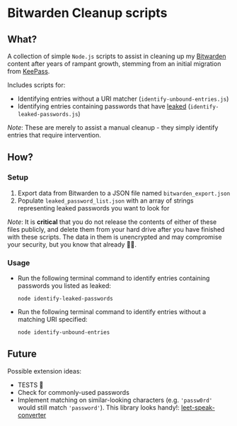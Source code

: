 # Bitwarden Cleanup scripts

## What?
A collection of simple `Node.js` scripts to assist in cleaning up my [Bitwarden](https://bitwarden.com/) content after years of rampant growth, stemming from an initial migration from [KeePass](https://keepass.info/).

Includes scripts for:
* Identifying entries without a URI matcher (`identify-unbound-entries.js`)
* Identifying entries containing passwords that have [leaked](https://haveibeenpwned.com/) (`identify-leaked-passwords.js`)

_Note_: These are merely to assist a manual cleanup - they simply identify entries that require intervention.

## How?
### Setup
1. Export data from Bitwarden to a JSON file named `bitwarden_export.json`
1. Populate `leaked_password_list.json` with an array of strings representing leaked passwords you want to look for

_Note_: It is **critical** that you do not release the contents of either of these files publicly, and delete them from your hard drive after you have finished with these scripts. The data in them is unencrypted and may compromise your security, but you know that already 🔐😊.

### Usage
* Run the following terminal command to identify entries containing passwords you listed as leaked:
  ```console
  node identify-leaked-passwords
  ```
* Run the following terminal command to identify entries without a matching URI specified:
  ```console
  node identify-unbound-entries
  ```

## Future
Possible extension ideas:
* TESTS 🧪
* Check for commonly-used passwords
* Implement matching on similar-looking characters (e.g. `'passw0rd'` would still match `'password'`). This library looks handy!: [leet-speak-converter](https://www.npmjs.com/package/leet-speak-converter)
